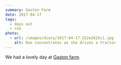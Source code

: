 ```yaml
---
summary: Gaston Farm
date: 2017-04-17
tags:
  - days out
  - roo
photo:
  - url: /images/diary/2017-04-17-252e2815c1.jpg
    alt: Roo concentrates as she drives a tractor
---
```

We had a lovely day at [Gaston farm](http://gastonfarm.com/).